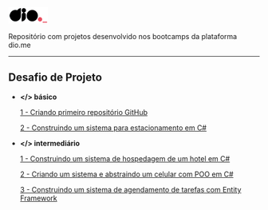 [![diologo.png](https://github.com/fgandraf/dio_projetos/blob/main/assets/diologo.png)](https://web.dio.me/)

Repositório com projetos desenvolvido nos bootcamps da plataforma dio.me

---

## Desafio de Projeto

- **</> básico**
  
  [1 - Criando primeiro repositório GitHub](https://github.com/fgandraf/dio_projetos/tree/main/Desafio-GitHub)
  
  [2 - Construindo um sistema para estacionamento em C#](https://github.com/fgandraf/dio_projetos/tree/main/Desafio-Fundamento)

- **</> intermediário**
  
  [1 - Construindo um sistema de hospedagem de um hotel em C#](https://github.com/fgandraf/dio_projetos/tree/main/Desafio-Hospedagem)
  
  [2 - Criando um sistema e abstraindo um celular com POO em C#](https://github.com/fgandraf/dio_projetos/tree/main/Desafio-POO)
  
  [3 - Construindo um sistema de agendamento de tarefas com Entity Framework](https://github.com/fgandraf/dio_projetos/tree/main/Desafio-API)
